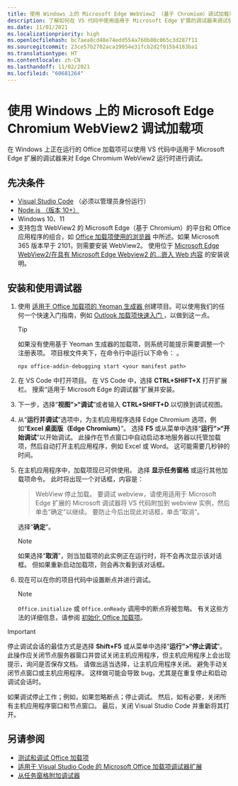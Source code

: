 ```yaml
---
title: 使用 Windows 上的 Microsoft Edge WebView2 （基于 Chromium）调试加载项
description: 了解如何在 VS 代码中使用适用于 Microsoft Edge 扩展的调试器来调试使用 Microsoft Edge WebView2（基于 Chromium）的 Office 加载项。
ms.date: 11/01/2021
ms.localizationpriority: high
ms.openlocfilehash: bc7aea8cd48e74edd554a760b80c065c3d287f11
ms.sourcegitcommit: 23ce57b2702aca19054e31fcb2d2f015b4183ba1
ms.translationtype: HT
ms.contentlocale: zh-CN
ms.lasthandoff: 11/02/2021
ms.locfileid: "60681264"
---
```

# <a name="debug-add-ins-on-windows-using-edge-chromium-webview2"></a>使用 Windows 上的 Microsoft Edge Chromium WebView2 调试加载项

在 Windows 上正在运行的 Office 加载项可以使用 VS 代码中适用于 Microsoft Edge 扩展的调试器来对 Edge Chromium WebView2 运行时进行调试。

## <a name="prerequisites"></a>先决条件

- [Visual Studio Code](https://code.visualstudio.com/) （必须以管理员身份运行）
- [Node.js （版本 10+）](https://nodejs.org/)
- Windows 10、11
- 支持包含 WebView2 的 Microsoft Edge（基于 Chromium）的平台和 Office 应用程序的组合，如 [ Office 加载项使用的浏览器](../concepts/browsers-used-by-office-web-add-ins.md) 中所述。如果 Microsoft 365 版本早于 2101，则需要安装 WebView2。 使用位于 [Microsoft Edge WebView2/在具有 Microsoft Edge Webview2 的...嵌入 Web 内容](https://developer.microsoft.com/microsoft-edge/webview2/) 的安装说明。

## <a name="install-and-use-the-debugger"></a>安装和使用调试器

1. 使用 [ 适用于 Office 加载项的 Yeoman 生成器 ](https://github.com/OfficeDev/generator-office) 创建项目。可以使用我们的任何一个快速入门指南，例如 [Outlook 加载项快速入门 ](../quickstarts/outlook-quickstart.md)，以做到这一点。

   > [!TIP]
   > 如果没有使用基于 Yeoman 生成器的加载项，则系统可能提示需要调整一个注册表项。 项目根文件夹下，在命令行中运行以下命令： 。
   >
   > ``` command&nbsp;line
   > npx office-addin-debugging start <your manifest path>
   > ```

1. 在 VS Code 中打开项目。 在 VS Code 中，选择 **CTRL+SHIFT+X** 打开扩展栏。 搜索“适用于 Microsoft Edge 的调试器”扩展并安装。

1. 下一步，选择“**视图”>“调试**”或者输入 **CTRL+SHIFT+D** 以切换到调试视图。

1. 从“**运行并调试**”选项中，为主机应用程序选择 Edge Chromium 选项，例如“**Excel 桌面版（Edge Chromium）**”。 选择 **F5** 或从菜单中选择“**运行”>“开始调试**”以开始调试。 此操作在节点窗口中自动启动本地服务器以托管加载项，然后自动打开主机应用程序，例如 Excel 或 Word。 这可能需要几秒钟的时间。

1. 在主机应用程序中，加载项现已可供使用。 选择 **显示任务窗格** 或运行其他加载项命令。 此时将出现一个对话框，内容是：

   > WebView 停止加载。
   > 要调试 webview，请使用适用于 Microsoft Edge 扩展的 Microsoft 调试器将 VS 代码附加到 webview 实例，然后单击“确定”以继续。 要防止今后出现此对话框，单击“取消”。

   选择“**确定**”。

   > [!NOTE]
   > 如果选择“**取消**”，则当加载项的此实例正在运行时，将不会再次显示该对话框。 但如果重新启动加载项，则会再次看到该对话框。

1. 现在可以在你的项目代码中设置断点并进行调试。

   > [!NOTE]
   > `Office.initialize` 或 `Office.onReady` 调用中的断点将被忽略。 有关这些方法的详细信息，请参阅 [初始化 Office 加载项](../develop/initialize-add-in.md)。

> [!IMPORTANT]
> 停止调试会话的最佳方式是选择 **Shift+F5** 或从菜单中选择“**运行”>“停止调试**”。 此操作应关闭节点服务器窗口并尝试关闭主机应用程序，但主机应用程序上会出现提示，询问是否保存文档。 请做出适当选择，让主机应用程序关闭。 避免手动关闭节点窗口或主机应用程序。 这样做可能会导致 bug，尤其是在重复停止和启动调试会话时。
>
> 如果调试停止工作；例如，如果忽略断点；停止调试。 然后，如有必要，关闭所有主机应用程序窗口和节点窗口。 最后，关闭 Visual Studio Code 并重新将其打开。

## <a name="see-also"></a>另请参阅

- [测试和调试 Office 加载项](test-debug-office-add-ins.md)
- [适用于 Visual Studio Code 的 Microsoft Office 加载项调试器扩展](debug-with-vs-extension.md)
- [从任务窗格附加调试器](attach-debugger-from-task-pane.md)
